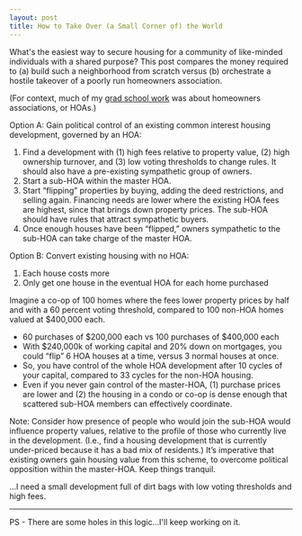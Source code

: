 ```yaml
---
layout: post
title: How to Take Over (a Small Corner of) the World
---
```


What's the easiest way to secure housing for a community of like-minded individuals with a shared purpose? This post compares the money required to (a) build such a neighborhood from scratch versus (b) orchestrate a hostile takeover of a poorly run homeowners association. 

(For context, much of my [grad school work](https://www.bloomberg.com/news/articles/2019-06-04/do-homeowners-associations-replace-local-law) was about homeowners associations, or HOAs.)

Option A: Gain political control of an existing common interest housing development, governed by an HOA:

1. Find a development with (1) high fees relative to property value, (2) high ownership turnover, and (3) low voting thresholds to change rules. It should also have a pre-existing sympathetic group of owners. 
2. Start a sub-HOA within the master HOA. 
3. Start “flipping” properties by buying, adding the deed restrictions, and selling again. Financing needs are lower where the existing HOA fees are highest, since that brings down property prices. The sub-HOA should have rules that attract sympathetic buyers.
4. Once enough houses have been “flipped,” owners sympathetic to the sub-HOA can take charge of the master HOA.

Option B: Convert existing housing with no HOA:

1. Each house costs more
2. Only get one house in the eventual HOA for each home purchased

Imagine a co-op of 100 homes where the fees lower property prices by half and with a 60 percent voting threshold, compared to 100 non-HOA homes valued at $400,000 each.
- 60 purchases of $200,000 each vs 100 purchases of $400,000 each
- With $240,000k of working capital and 20% down on mortgages, you could “flip” 6 HOA houses at a time, versus 3 normal houses at once.
- So, you have control of the whole HOA development after 10 cycles of your capital, compared to 33 cycles for the non-HOA housing.
- Even if you never gain control of the master-HOA, (1) purchase prices are lower and (2) the housing in a condo or co-op is dense enough that scattered sub-HOA members can effectively coordinate. 

Note: Consider how presence of people who would join the sub-HOA would influence property values, relative to the profile of those who currently live in the development. (I.e., find a housing development that is currently under-priced because it has a bad mix of residents.) It’s imperative that existing owners gain housing value from this scheme, to overcome political opposition within the master-HOA. Keep things tranquil. 
 
...I need a small development full of dirt bags with low voting thresholds and high fees.


************************************
PS - There are some holes in this logic...I'll keep working on it.
